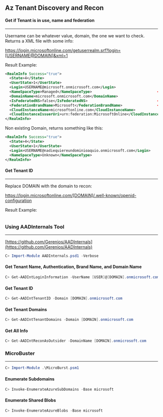 ## Az Tenant Discovery and Recon

#### Get if Tenant is in use, name and federation
---

Username can be whatever value, domain, the one we want to check. Returns a XML file with some info:

https://login.microsoftonline.com/getuserrealm.srf?login=[USERNAME@DOMAIN]&xml=1

Result Example:
```xml
<RealmInfo Success="true">
  <State>4</State>
  <UserState>1</UserState>
  <Login>USERNAME@microsoft.onmicrosoft.com</Login>
  <NameSpaceType>Managed</NameSpaceType>                              <<-- Managed
  <DomainName>microsoft.onmicrosoft.com</DomainName>
  <IsFederatedNS>false</IsFederatedNS>                                <<-- Not federated
  <FederationBrandName>Microsoft</FederationBrandName>                <<-- Federation Brand Name
  <CloudInstanceName>microsoftonline.com</CloudInstanceName>
  <CloudInstanceIssuerUri>urn:federation:MicrosoftOnline</CloudInstanceIssuerUri>
</RealmInfo>
```
Non existing Domain, returns something like this:
```xml
<RealmInfo Success="true">
  <State>4</State>
  <UserState>1</UserState>
  <Login>USERNAME@nadiequiereundominioaquio.onmicrosoft.com</Login>
  <NameSpaceType>Unknown</NameSpaceType>
</RealmInfo>
```
#### Get Tenant ID
---
Replace DOMAIN with the domain to recon:

https://login.microsoftonline.com/[DOMAIN]/.well-known/openid-configuration

Result Example:
```xml

```

### Using AADInternals Tool
---
[https://github.com/Gerenios/AADInternals](https://github.com/Gerenios/AADInternals)

```powershell
C> Import-Module AADInternals.psd1 -Verbose
```
#### Get Tenant Name, Authentication, Brand Name, and Domain Name
```powershell
C> Get-AADIntLoginInformation -UserName [USER]@[DOMAIN].onmicrosoft.com
```
#### Get Tenant ID
```powershell
C> Get-AADIntTenantID -Domain [DOMAIN].onmicrosoft.com
```
#### Get Tenant Domains
```powershell
C> Get-AADIntTenantDomains -Domain [DOMAIN].onmicrosoft.com
```
#### Get All Info
```powershell
C> Get-AADIntReconAsOutsider -DomainName [DOMAIN].onmicrosoft.com
```

### MicroBuster
---

```powershell
C> Import-Module .\MicroBurst.psm1   
```
#### Enumerate Subdomains
```powershell
C> Invoke-EnumerateAzureSubDomains -Base microsoft
```
#### Enumerate Shared Blobs
```powershell
C> Invoke-EnumerateAzureBlobs -Base microsoft
```
